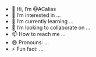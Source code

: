 - 👋 Hi, I’m @ACalias
- 👀 I’m interested in ...
- 🌱 I’m currently learning ...
- 💞️ I’m looking to collaborate on ...
- 📫 How to reach me ...
- 😄 Pronouns: ...
- ⚡ Fun fact: ...

<!---
ACalias/ACalias is a ✨ special ✨ repository because its `README.md` (this file) appears on your GitHub profile.
You can click the Preview link to take a look at your changes.
--->
